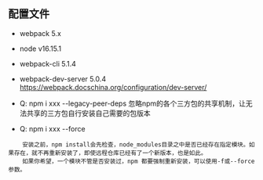 ## 配置文件
- webpack 5.x
- node v16.15.1
- webpack-cli 5.1.4
- webpack-dev-server 5.0.4 https://webpack.docschina.org/configuration/dev-server/


- Q: npm i xxx --legacy-peer-deps 忽略npm的各个三方包的共享机制，让无法共享的三方包自行安装自己需要的包版本
- Q: npm i xxx --force 

```
    安装之前，npm install会先检查，node_modules目录之中是否已经存在指定模块。如果存在，就不再重新安装了，即使远程仓库已经有了一个新版本，也是如此。
    如果你希望，一个模块不管是否安装过，npm 都要强制重新安装，可以使用-f或--force参数。
```